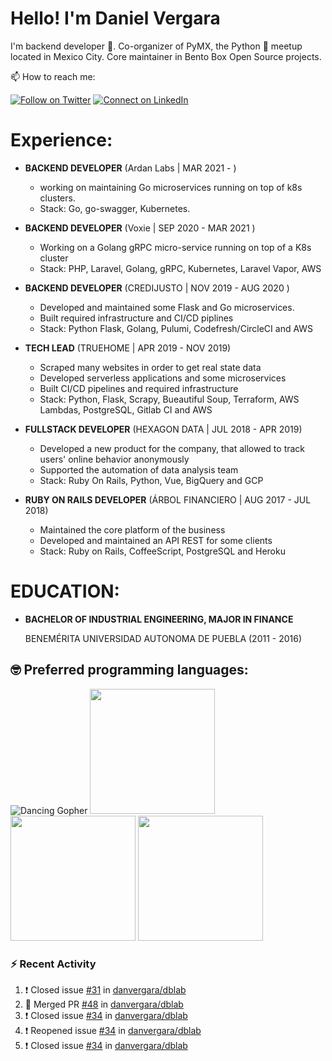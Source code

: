 # Hello! I'm Daniel Vergara

I'm backend developer :robot:. Co-organizer of PyMX, the Python :snake: meetup located in Mexico City. Core maintainer in Bento Box Open Source projects.

📫 How to reach me:

[![Follow on Twitter](https://img.shields.io/badge/--twitter?label=Twitter&logo=Twitter&style=social)](https://twitter.com/__danvergara__) [![Connect on LinkedIn](https://img.shields.io/badge/--linkedin?label=LinkedIn&logo=LinkedIn&style=social)](https://www.linkedin.com/in/daniel-omar-vergara-pérez-2b5471159)

# Experience:

* **BACKEND DEVELOPER**
    (Ardan Labs | MAR 2021 - )
    * working on maintaining Go microservices running on top of k8s clusters.
    * Stack: Go, go-swagger, Kubernetes.

* **BACKEND DEVELOPER**
    (Voxie | SEP 2020 - MAR 2021 )
    * Working on a Golang gRPC micro-service running on top of a K8s cluster
    * Stack: PHP, Laravel, Golang, gRPC, Kubernetes, Laravel Vapor, AWS

* **BACKEND DEVELOPER**
    (CREDIJUSTO | NOV 2019 - AUG 2020 )
    * Developed and maintained some Flask and Go microservices.
    * Built required infrastructure and CI/CD piplines
    * Stack: Python Flask, Golang, Pulumi, Codefresh/CircleCI and AWS

* **TECH LEAD**
    (TRUEHOME | APR 2019 - NOV 2019)
    * Scraped many websites in order to get real state data
    * Developed serverless applications and some microservices
    * Built CI/CD pipelines and required infrastructure
    * Stack: Python, Flask, Scrapy, Bueautiful Soup, Terraform, AWS Lambdas, PostgreSQL, Gitlab CI and AWS

* **FULLSTACK DEVELOPER**
    (HEXAGON DATA | JUL 2018 - APR 2019)
    * Developed a new product for the company, that allowed to track users' online behavior anonymously
    * Supported the automation of data analysis team
    * Stack: Ruby On Rails, Python, Vue, BigQuery and GCP

* **RUBY ON RAILS DEVELOPER**
    (ÁRBOL FINANCIERO | AUG 2017 - JUL 2018)
    * Maintained the core platform of the business
    * Developed and maintained an API REST for some clients
    * Stack: Ruby on Rails, CoffeeScript, PostgreSQL and Heroku

# EDUCATION:

* **BACHELOR OF INDUSTRIAL ENGINEERING, MAJOR IN FINANCE**

  BENEMÉRITA UNIVERSIDAD AUTONOMA DE PUEBLA (2011 - 2016)

## :nerd_face: Preferred programming languages:

![Dancing Gopher](http://static.velvetcache.org/pages/2018/06/13/party-gopher/dancing-gopher.gif)
<img src="https://media.giphy.com/media/KAq5w47R9rmTuvWOWa/giphy.gif" width="200" height="200"/>
<img src="https://upload.wikimedia.org/wikipedia/commons/7/73/Ruby_logo.svg" width="200" height="200"/>
<img src="https://upload.wikimedia.org/wikipedia/commons/6/6a/JavaScript-logo.png" width="200" height="200">

### :zap: Recent Activity

<!--START_SECTION:activity-->
1. ❗️ Closed issue [#31](https://github.com/danvergara/dblab/issues/31) in [danvergara/dblab](https://github.com/danvergara/dblab)
2. 🎉 Merged PR [#48](https://github.com/danvergara/dblab/pull/48) in [danvergara/dblab](https://github.com/danvergara/dblab)
3. ❗️ Closed issue [#34](https://github.com/danvergara/dblab/issues/34) in [danvergara/dblab](https://github.com/danvergara/dblab)
4. ❗️ Reopened issue [#34](https://github.com/danvergara/dblab/issues/34) in [danvergara/dblab](https://github.com/danvergara/dblab)
5. ❗️ Closed issue [#34](https://github.com/danvergara/dblab/issues/34) in [danvergara/dblab](https://github.com/danvergara/dblab)
<!--END_SECTION:activity-->
